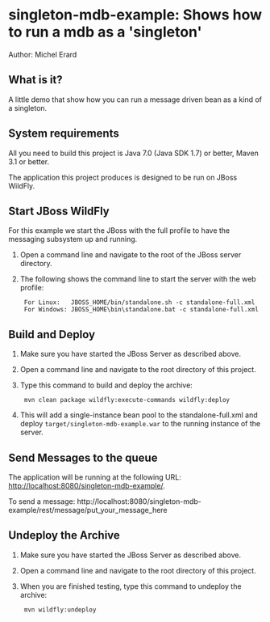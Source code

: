 singleton-mdb-example: Shows how to run a mdb as a 'singleton'
========================
Author: Michel Erard

What is it?
-----------

A little demo that show how you can run a message driven bean as a kind of a singleton.

System requirements
-------------------

All you need to build this project is Java 7.0 (Java SDK 1.7) or better, Maven 3.1 or better.

The application this project produces is designed to be run on JBoss WildFly.


Start JBoss WildFly
-------------------------

For this example we start the JBoss with the full profile to have the messaging subsystem up and running.

1. Open a command line and navigate to the root of the JBoss server directory.
2. The following shows the command line to start the server with the web profile:

        For Linux:   JBOSS_HOME/bin/standalone.sh -c standalone-full.xml
        For Windows: JBOSS_HOME\bin\standalone.bat -c standalone-full.xml

 
Build and Deploy
-------------------------

1. Make sure you have started the JBoss Server as described above.
2. Open a command line and navigate to the root directory of this project.
3. Type this command to build and deploy the archive:

        mvn clean package wildfly:execute-commands wildfly:deploy

4. This will add a single-instance bean pool to the standalone-full.xml and deploy `target/singleton-mdb-example.war` to the running instance of the server.
 

Send Messages to the queue
---------------------

The application will be running at the following URL: <http://localhost:8080/singleton-mdb-example/>.

To send a message: http://localhost:8080/singleton-mdb-example/rest/message/put_your_message_here


Undeploy the Archive
--------------------

1. Make sure you have started the JBoss Server as described above.
2. Open a command line and navigate to the root directory of this project.
3. When you are finished testing, type this command to undeploy the archive:

        mvn wildfly:undeploy
